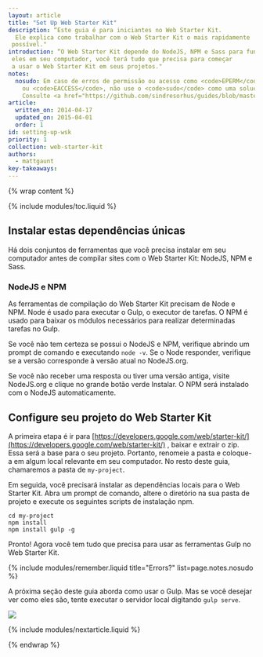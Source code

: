 ```yaml
---
layout: article
title: "Set Up Web Starter Kit"
description: “Este guia é para iniciantes no Web Starter Kit.
  Ele explica como trabalhar com o Web Starter Kit o mais rapidamente
 possível."
introduction: “O Web Starter Kit depende do NodeJS, NPM e Sass para funcionar. Com
 eles em seu computador, você terá tudo que precisa para começar
 a usar o Web Starter Kit em seus projetos."
notes:
  nosudo: Em caso de erros de permissão ou acesso como <code>EPERM</code>
    ou <code>EACCESS</code>, não use o <code>sudo</code> como uma solução alternativa.
    Consulte <a href="https://github.com/sindresorhus/guides/blob/master/npm-global-without-sudo.md">esta página</a> para obter uma solução mais adequada.
article:
  written_on: 2014-04-17
  updated_on: 2015-04-01
  order: 1
id: setting-up-wsk
priority: 1
collection: web-starter-kit
authors:
  - mattgaunt
key-takeaways:
---
```


{% wrap content %}

{% include modules/toc.liquid %}

## Instalar estas dependências únicas

Há dois conjuntos de ferramentas que você precisa instalar em seu computador antes de compilar
sites com o Web Starter Kit: NodeJS, NPM e Sass.

### NodeJS e NPM

As ferramentas de compilação do Web Starter Kit precisam de Node e NPM. Node é usado para executar o Gulp, o
executor de tarefas. O NPM é usado para baixar os módulos necessários para realizar determinadas tarefas
no Gulp.

Se você não tem certeza se possui o NodeJS e NPM, verifique abrindo um prompt de comando e
executando `node -v`. Se o Node responder, verifique se a versão corresponde à versão atual
no NodeJS.org.

Se você não receber uma resposta ou tiver uma versão antiga, visite NodeJS.org e
clique no grande botão verde Instalar. O NPM será instalado com o NodeJS
automaticamente.

## Configure seu projeto do Web Starter Kit

A primeira etapa é ir para [https://developers.google.com/web/starter-kit/](https://developers.google.com/web/starter-kit/)
, baixar e extrair o zip. Essa será a base para o seu projeto. Portanto, renomeie a pasta e coloque-a em algum local relevante em seu computador. No resto deste guia, chamaremos a pasta de `my-project`.

Em seguida, você precisará instalar as dependências locais para o Web Starter Kit. Abra um
prompt de comando, altere o diretório na sua pasta de projeto e execute os seguintes scripts de instalação
npm.

    cd my-project
    npm install
    npm install gulp -g

Pronto! Agora você tem tudo que precisa para usar as ferramentas Gulp no Web Starter
Kit.

{% include modules/remember.liquid title="Errors?" list=page.notes.nosudo %}

A próxima seção deste guia aborda como usar o Gulp. Mas se você desejar ver
como eles são, tente executar o servidor local digitando `gulp serve`.

<img src="images/wsk-on-pixel-n5.png">

{% include modules/nextarticle.liquid %}

{% endwrap %}
